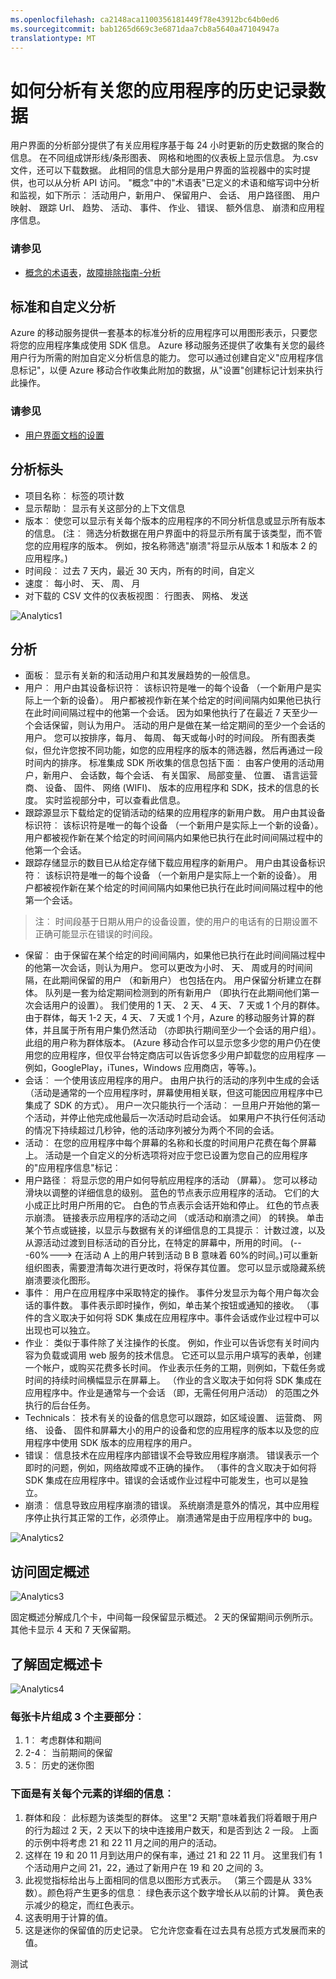 ```yaml
---
ms.openlocfilehash: ca2148aca1100356181449f78e43912bc64b0ed6
ms.sourcegitcommit: bab1265d669c3e6871daa7cb8a5640a47104947a
translationtype: MT
---
```

<properties 
   pageTitle="Azure 的移动服务用户界面的分析" 
   description="了解如何分析应用程序使用 Azure 移动接洽有关历史数据" 
   services="mobile-engagement" 
   documentationCenter="" 
   authors="piyushjo" 
   manager="dwrede" 
   editor=""/>

<tags
   ms.service="mobile-engagement"
   ms.devlang="na"
   ms.topic="article"
   ms.tgt_pltfrm="mobile-multiple"
   ms.workload="mobile" 
   ms.date="08/10/2015"
   ms.author="piyushjo"/>

# 如何分析有关您的应用程序的历史记录数据
用户界面的分析部分提供了有关应用程序基于每 24 小时更新的历史数据的聚合的信息。 在不同组成饼形线/条形图表、 网格和地图的仪表板上显示信息。 为.csv 文件，还可以下载数据。 此相同的信息大部分是用户界面的监视器中的实时提供，也可以从分析 API 访问。 "概念"中的"术语表"已定义的术语和缩写词中分析和监视，如下所示︰ 活动用户，新用户、 保留用户、 会话、 用户路径图、 用户映射、 跟踪 Url、 趋势、 活动、 事件、 作业、 错误、 额外信息、 崩溃和应用程序信息。

### 请参见
-  [概念的术语表][6 链接]，[故障排除指南-分析][链接 21]

## 标准和自定义分析
Azure 的移动服务提供一套基本的标准分析的应用程序可以用图形表示，只要您将您的应用程序集成使用 SDK 信息。 Azure 移动服务还提供了收集有关您的最终用户行为所需的附加自定义分析信息的能力。 您可以通过创建自定义"应用程序信息标记"，以便 Azure 移动合作收集此附加的数据，从"设置"创建标记计划来执行此操作。

### 请参见
-  [用户界面文档的设置][链接 20]
 
## 分析标头
- 项目名称︰ 标签的项计数
- 显示帮助︰ 显示有关这部分的上下文信息
- 版本︰ 使您可以显示有关每个版本的应用程序的不同分析信息或显示所有版本的信息。 (注︰ 筛选分析数据在用户界面中的将显示所有属于该类型，而不管您的应用程序的版本。 例如，按名称筛选"崩溃"将显示从版本 1 和版本 2 的应用程序。)
- 时间段︰ 过去 7 天内，最近 30 天内，所有的时间，自定义
- 速度︰ 每小时、 天、 周、 月
- 对下载的 CSV 文件的仪表板视图︰ 行图表、 网格、 发送
 
![Analytics1][10] 

## 分析
- 面板︰ 显示有关新的和活动用户和其发展趋势的一般信息。
- 用户︰ 用户由其设备标识符︰ 该标识符是唯一的每个设备 （一个新用户是实际上一个新的设备）。 用户都被视作新在某个给定的时间间隔内如果他已执行在此时间间隔过程中的他第一个会话。 因为如果他执行了在最近 7 天至少一个会话保留，则认为用户。 活动的用户是做在某一给定期间的至少一个会话的用户。 您可以按排序，每月、 每周、 每天或每小时的时间段。 所有图表类似，但允许您按不同功能，如您的应用程序的版本的筛选器，然后再通过一段时间内的排序。 标准集成 SDK 所收集的信息包括下面︰ 由客户使用的活动用户，新用户、 会话数，每个会话、 有关国家、 局部变量、 位置、 语言运营商、 设备、 固件、 网络 (WIFI)、 版本的应用程序和 SDK，技术的信息的长度。 实时监视部分中，可以查看此信息。 
- 跟踪源显示下载给定的促销活动的结果的应用程序的新用户数。 用户由其设备标识符︰ 该标识符是唯一的每个设备 （一个新用户是实际上一个新的设备）。 用户都被视作新在某个给定的时间间隔内如果他已执行在此时间间隔过程中的他第一个会话。
- 跟踪存储显示的数目已从给定存储下载应用程序的新用户。 用户由其设备标识符︰ 该标识符是唯一的每个设备 （一个新用户是实际上一个新的设备）。 用户都被视作新在某个给定的时间间隔内如果他已执行在此时间间隔过程中的他第一个会话。

> 注︰ 时间段基于日期从用户的设备设置，使的用户的电话有的日期设置不正确可能显示在错误的时间段。

- 保留︰ 由于保留在某个给定的时间间隔内，如果他已执行在此时间间隔过程中的他第一次会话，则认为用户。 您可以更改为小时、 天、 周或月的时间间隔，在此期间保留的用户 （和新用户） 也包括在内。 用户保留分析建立在群体。 队列是一套为给定期间检测到的所有新用户 （即执行在此期间他们第一次会话用户的设置）。 我们使用的 1 天、 2 天、 4 天、 7 天或 1 个月的群体。 由于群体，每天 1-2 天，4 天、 7 天或 1 个月，Azure 的移动服务计算的群体，并且属于所有用户集仍然活动 （亦即执行期间至少一个会话的用户组）。 此组的用户称为群体版本。 (Azure 移动合作可以显示您多少您的用户仍在使用您的应用程序，但仅平台特定商店可以告诉您多少用户卸载您的应用程序 — 例如，GooglePlay，iTunes，Windows 应用商店，等等。)。 
- 会话︰ 一个使用该应用程序的用户。 由用户执行的活动的序列中生成的会话 （活动是通常的一个应用程序时，屏幕使用相关联，但这可能因应用程序中已集成了 SDK 的方式）。 用户一次只能执行一个活动︰ 一旦用户开始他的第一个活动，并停止他完成他最后一次活动时启动会话。 如果用户不执行任何活动的情况下持续超过几秒钟，他的活动序列被分为两个不同的会话。
- 活动︰ 在您的应用程序中每个屏幕的名称和长度的时间用户花费在每个屏幕上。 活动是一个自定义的分析选项将对应于您已设置为您自己的应用程序的"应用程序信息"标记︰
- 用户路径︰ 将显示您的用户如何导航应用程序的活动 （屏幕）。 您可以移动滑块以调整的详细信息的级别。 蓝色的节点表示应用程序的活动。 它们的大小成正比时用户所用的它。 白色的节点表示会话开始和停止。 红色的节点表示崩溃。 链接表示应用程序的活动之间 （或活动和崩溃之间） 的转换。 单击某个节点或链接，以显示与数据有关的详细信息的工具提示︰ 计数过渡，以及从源活动过渡到目标活动的百分比，在特定的屏幕中，所用的时间。 (---60%---> 在活动 A 上的用户转到活动 B B 意味着 60%的时间。)可以重新组织图表，需要澄清每次进行更改时，将保存其位置。 您可以显示或隐藏系统崩溃要淡化图形。
- 事件︰ 用户在应用程序中采取特定的操作。 事件分发显示为每个用户每次会话的事件数。 事件表示即时操作，例如，单击某个按钮或通知的接收。 （事件的含义取决于如何将 SDK 集成在应用程序中。事件会话或作业过程中可以出现也可以独立。
- 作业︰ 类似于事件除了关注操作的长度。 例如，作业可以告诉您有关时间内容为负载或调用 web 服务的技术信息。 它还可以显示用户填写的表单，创建一个帐户，或购买花费多长时间。 作业表示任务的工期，则例如，下载任务或时间的持续时间横幅显示在屏幕上。 （作业的含义取决于如何将 SDK 集成在应用程序中。作业是通常与一个会话 （即，无需任何用户活动） 的范围之外执行的后台任务。
- Technicals︰ 技术有关的设备的信息您可以跟踪，如区域设置、 运营商、 网络、 设备、 固件和屏幕大小的用户的设备和您的应用程序的版本以及您的应用程序中使用 SDK 版本的应用程序的用户。
- 错误︰ 信息技术在应用程序内部错误不会导致应用程序崩溃。 错误表示一个即时的问题，例如，网络故障或不正确的操作。 （事件的含义取决于如何将 SDK 集成在应用程序中。错误的会话或作业过程中可能发生，也可以是独立。
- 崩溃︰ 信息导致应用程序崩溃的错误。 系统崩溃是意外的情况，其中应用程序停止执行其正常的工作，必须停止。 崩溃通常是由于应用程序中的 bug。
 
![Analytics2][11] 

## 访问固定概述
![Analytics3][12] 

固定概述分解成几个卡，中间每一段保留显示概述。 2 天的保留期间示例所示。 其他卡显示 4 天和 7 天保留期。 

## 了解固定概述卡
![Analytics4][13] 

### 每张卡片组成 3 个主要部分︰
1. 1︰ 考虑群体和期间
2. 2-4︰ 当前期间的保留
3. 5︰ 历史的迷你图

### 下面是有关每个元素的详细的信息︰
1.    群体和段︰ 此标题为该类型的群体。 这里"2 天期"意味着我们将着眼于用户的行为超过 2 天，2 天以下的块中连接用户数天，和是否到达 2 一段。 上面的示例中将考虑 21 和 22 11 月之间的用户的活动。
2.    这样在 19 和 20 11 月到达用户的保有率，通过 21 和 22 11 月。 这里我们有 1 个活动用户之间 21，22，通过了新用户在 19 和 20 之间的 3。
3.    此视觉指标给出与上面相同的信息以图形方式表示。 （第三个圆是从 33%数）。颜色将产生更多的信息︰ 绿色表示这个数字增长从以前的计算。 黄色表示减少的稳定，而红色表示。
4.    这表明用于计算的值。
5.    这是迷你的保留值的历史记录。 它允许您查看在过去具有总揽方式发展而来的值。

<!--Image references-->
[1]: ./media/mobile-engagement-user-interface-navigation/navigation1.png
[2]: ./media/mobile-engagement-user-interface-home/home1.png
[3]: ./media/mobile-engagement-user-interface-home/home2.png
[4]: ./media/mobile-engagement-user-interface-home/home3.png
[5]: ./media/mobile-engagement-user-interface-home/home4.png
[6]: ./media/mobile-engagement-user-interface-home/home5.png
[7]: ./media/mobile-engagement-user-interface-my-account/myaccount1.png
[8]: ./media/mobile-engagement-user-interface-my-account/myaccount2.png
[9]: ./media/mobile-engagement-user-interface-my-account/myaccount3.png
[10]: ./media/mobile-engagement-user-interface-analytics/analytics1.png
[11]: ./media/mobile-engagement-user-interface-analytics/analytics2.png
[12]: ./media/mobile-engagement-user-interface-analytics/analytics3.png
[13]: ./media/mobile-engagement-user-interface-analytics/analytics4.png
[14]: ./media/mobile-engagement-user-interface-monitor/monitor1.png
[15]: ./media/mobile-engagement-user-interface-monitor/monitor2.png
[16]: ./media/mobile-engagement-user-interface-monitor/monitor3.png
[17]: ./media/mobile-engagement-user-interface-monitor/monitor4.png
[18]: ./media/mobile-engagement-user-interface-reach/reach1.png
[19]: ./media/mobile-engagement-user-interface-reach/reach2.png
[20]: ./media/mobile-engagement-user-interface-reach-campaign/Reach-Campaign1.png
[21]: ./media/mobile-engagement-user-interface-reach-campaign/Reach-Campaign2.png
[22]: ./media/mobile-engagement-user-interface-reach-campaign/Reach-Campaign3.png
[23]: ./media/mobile-engagement-user-interface-reach-campaign/Reach-Campaign4.png
[24]: ./media/mobile-engagement-user-interface-reach-campaign/Reach-Campaign5.png
[25]: ./media/mobile-engagement-user-interface-reach-campaign/Reach-Campaign6.png
[26]: ./media/mobile-engagement-user-interface-reach-campaign/Reach-Campaign7.png
[27]: ./media/mobile-engagement-user-interface-reach-campaign/Reach-Campaign8.png
[28]: ./media/mobile-engagement-user-interface-reach-campaign/Reach-Campaign9.png
[29]: ./media/mobile-engagement-user-interface-reach-criterion/Reach-Criterion1.png
[30]: ./media/mobile-engagement-user-interface-reach-content/Reach-Content1.png
[31]: ./media/mobile-engagement-user-interface-reach-content/Reach-Content2.png
[32]: ./media/mobile-engagement-user-interface-reach-content/Reach-Content3.png
[33]: ./media/mobile-engagement-user-interface-reach-content/Reach-Content4.png
[34]: ./media/mobile-engagement-user-interface-dashboard/dashboard1.png
[35]: ./media/mobile-engagement-user-interface-segments/segments1.png
[36]: ./media/mobile-engagement-user-interface-segments/segments2.png
[37]: ./media/mobile-engagement-user-interface-segments/segments3.png
[38]: ./media/mobile-engagement-user-interface-segments/segments4.png
[39]: ./media/mobile-engagement-user-interface-segments/segments5.png
[40]: ./media/mobile-engagement-user-interface-segments/segments6.png
[41]: ./media/mobile-engagement-user-interface-segments/segments7.png
[42]: ./media/mobile-engagement-user-interface-segments/segments8.png
[43]: ./media/mobile-engagement-user-interface-segments/segments9.png
[44]: ./media/mobile-engagement-user-interface-segments/segments10.png
[45]: ./media/mobile-engagement-user-interface-segments/segments11.png
[46]: ./media/mobile-engagement-user-interface-settings/settings1.png
[47]: ./media/mobile-engagement-user-interface-settings/settings2.png
[48]: ./media/mobile-engagement-user-interface-settings/settings3.png
[49]: ./media/mobile-engagement-user-interface-settings/settings4.png
[50]: ./media/mobile-engagement-user-interface-settings/settings5.png
[51]: ./media/mobile-engagement-user-interface-settings/settings6.png
[52]: ./media/mobile-engagement-user-interface-settings/settings7.png
[53]: ./media/mobile-engagement-user-interface-settings/settings8.png
[54]: ./media/mobile-engagement-user-interface-settings/settings9.png
[55]: ./media/mobile-engagement-user-interface-settings/settings10.png
[56]: ./media/mobile-engagement-user-interface-settings/settings11.png
[57]: ./media/mobile-engagement-user-interface-settings/settings12.png
[58]: ./media/mobile-engagement-user-interface-settings/settings13.png

<!--Link references-->
[链接 1]: mobile-engagement-user-interface.md
[链接 2]: mobile-engagement-troubleshooting-guide.md
[链接 3]: mobile-engagement-how-tos.md
[链接 4]: http://go.microsoft.com/fwlink/?LinkID=525553
[链接 5]: http://go.microsoft.com/fwlink/?LinkID=525554
[6 链接]: http://go.microsoft.com/fwlink/?LinkId=525555
[链接 7]: https://account.windowsazure.com/PreviewFeatures
[链接 8]: https://social.msdn.microsoft.com/Forums/azure/home?forum=azuremobileengagement
[链接 9]: http://azure.microsoft.com/services/mobile-engagement/
[10 链接]: http://azure.microsoft.com/documentation/services/mobile-engagement/
[链接 11]: http://azure.microsoft.com/pricing/details/mobile-engagement/
[链接 12]: mobile-engagement-user-interface-navigation.md
[链接 13]: mobile-engagement-user-interface-home.md
[链接 14]: mobile-engagement-user-interface-my-account.md
[15 链接]: mobile-engagement-user-interface-analytics.md
[链接 16]: mobile-engagement-user-interface-monitor.md
[链接 17]: mobile-engagement-user-interface-reach.md
[链接 18]: mobile-engagement-user-interface-segments.md
[链接 19]: mobile-engagement-user-interface-dashboard.md
[链接 20]: mobile-engagement-user-interface-settings.md
[链接 21]: mobile-engagement-troubleshooting-guide-analytics.md
[链接 22]: mobile-engagement-troubleshooting-guide-apis.md
[链接 23]: mobile-engagement-troubleshooting-guide-push-reach.md
[链接 24]: mobile-engagement-troubleshooting-guide-service.md
[链接 25]: mobile-engagement-troubleshooting-guide-sdk.md
[链接 26]: mobile-engagement-troubleshooting-guide-sr-info.md
[链接 27]: ../mobile-engagement-how-tos-first-push.md
[链接 28]: ../mobile-engagement-how-tos-test-campaign.md
[链接 29]: ../mobile-engagement-how-tos-personalize-push.md
[链接 30]: ../mobile-engagement-how-tos-differentiate-push.md
[链接 31]: ../mobile-engagement-how-tos-schedule-campaign.md
[链接 32]: ../mobile-engagement-how-tos-text-view.md
[链接 33]: ../mobile-engagement-how-tos-web-view.md
 
测试
